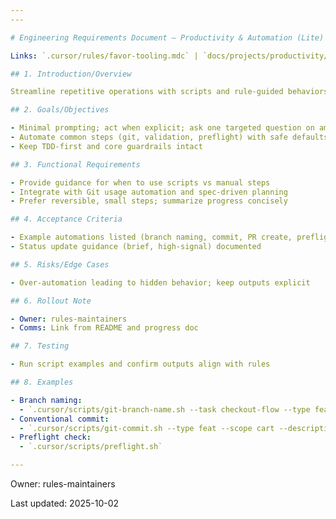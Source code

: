 ```yaml
---
---

# Engineering Requirements Document — Productivity & Automation (Lite)

Links: `.cursor/rules/favor-tooling.mdc` | `docs/projects/productivity/tasks.md` | `docs/projects/split-progress/erd.md`

## 1. Introduction/Overview

Streamline repetitive operations with scripts and rule-guided behaviors while preserving safety.

## 2. Goals/Objectives

- Minimal prompting; act when explicit; ask one targeted question on ambiguity
- Automate common steps (git, validation, preflight) with safe defaults
- Keep TDD-first and core guardrails intact

## 3. Functional Requirements

- Provide guidance for when to use scripts vs manual steps
- Integrate with Git usage automation and spec-driven planning
- Prefer reversible, small steps; summarize progress concisely

## 4. Acceptance Criteria

- Example automations listed (branch naming, commit, PR create, preflight)
- Status update guidance (brief, high-signal) documented

## 5. Risks/Edge Cases

- Over-automation leading to hidden behavior; keep outputs explicit

## 6. Rollout Note

- Owner: rules-maintainers
- Comms: Link from README and progress doc

## 7. Testing

- Run script examples and confirm outputs align with rules

## 8. Examples

- Branch naming:
  - `.cursor/scripts/git-branch-name.sh --task checkout-flow --type feat --apply`
- Conventional commit:
  - `.cursor/scripts/git-commit.sh --type feat --scope cart --description "round totals"`
- Preflight check:
  - `.cursor/scripts/preflight.sh`

---
```


Owner: rules-maintainers

Last updated: 2025-10-02
